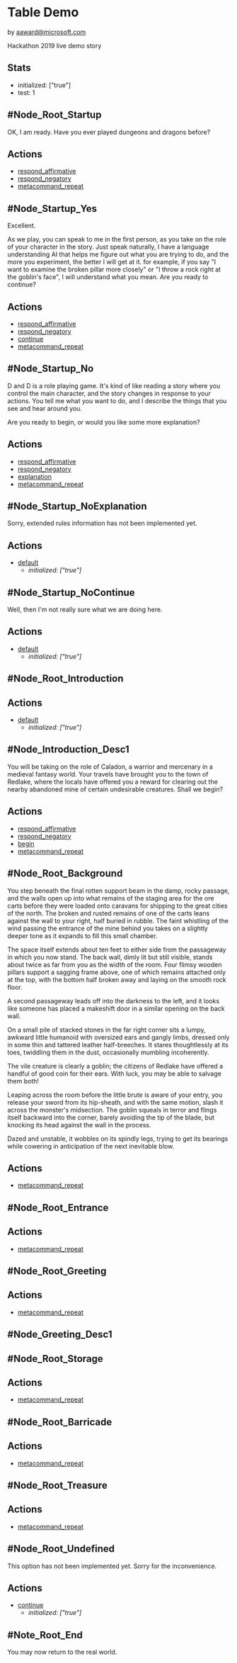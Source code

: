 # Table Demo
by aaward@microsoft.com

Hackathon 2019 live demo story


## Stats
* initialized: ["true"]
* test: 1

## #Node_Root_Startup

  OK, I am ready. Have you ever played dungeons and dragons before?

## Actions
* [respond_affirmative](#Node_Startup_Yes)
* [respond_negatory](#Node_Startup_No)
* [metacommand_repeat](#Node_Root_Startup)

## #Node_Startup_Yes

  Excellent.

  As we play, you can speak to me in the first person, as you take on the role of your character in the story. Just speak naturally, I have a language understanding AI that helps me figure out what you are trying to do, and the more you experiment, the better I will get at it. for example, if you say "I want to examine the broken pillar more closely" or "I throw a rock right at the goblin's face", I will understand what you mean. Are you ready to continue?

## Actions
* [respond_affirmative](#Node_Root_Introduction)
* [respond_negatory](#Node_Startup_NoContinue)
* [continue](#Node_Root_Introduction)
* [metacommand_repeat](#Node_Startup_Yes)
  
## #Node_Startup_No

  D and D is a role playing game. It's kind of like reading a story where you control the main character, and the story changes in response to your actions. You tell me what you want to do, and I describe the things that you see and hear around you.  

  Are you ready to begin, or would you like some more explanation?

## Actions
* [respond_affirmative](#Node_Startup_Yes)
* [respond_negatory](#Node_Startup_NoExplanation)
* [explanation](#Node_Startup_NoExplanation)
* [metacommand_repeat](#Node_Startup_No)

## #Node_Startup_NoExplanation

  Sorry, extended rules information has not been implemented yet.
  
## Actions
* [default](#Node_Startup_Yes)
  * *initialized: ["true"]*
  
## #Node_Startup_NoContinue

  Well, then I'm not really sure what we are doing here.
  
## Actions
* [default](#Note_Root_End)
  * *initialized: ["true"]*

## #Node_Root_Introduction

## Actions
* [default](#Node_Introduction_Desc1)
  * *initialized: ["true"]*

## #Node_Introduction_Desc1

  You will be taking on the role of Caladon, a warrior and mercenary in a medieval fantasy world. Your travels have brought you to the town of Redlake, where the locals have offered you a reward for clearing out the nearby abandoned mine of certain undesirable creatures. Shall we begin?

## Actions
* [respond_affirmative](#Node_Root_Background)
* [respond_negatory](#Node_Startup_NoContinue)
* [begin](#Node_Root_Background)
* [metacommand_repeat](#Node_Introduction_Desc1)

  
  
## #Node_Root_Background

You step beneath the final rotten support beam in the damp, rocky passage, and the walls open up into what remains of the staging area for the ore carts before they were loaded onto caravans for shipping to the great cities of the north. The broken and rusted remains of one of the carts leans against the wall to your right, half buried in rubble. The faint whistling of the wind passing the entrance of the mine behind you takes on a slightly deeper tone as it expands to fill this small chamber.

The space itself extends about ten feet to either side from the passageway in which you now stand. The back wall, dimly lit but still visible, stands about twice as far from you as the width of the room. Four flimsy wooden pillars support a sagging frame above, one of which remains attached only at the top, with the bottom half broken away and laying on the smooth rock floor.

A second passageway leads off into the darkness to the left, and it looks like someone has placed a makeshift door in a similar opening on the back wall.

On a small pile of stacked stones in the far right corner sits a lumpy, awkward little humanoid with oversized ears and gangly limbs, dressed only in some thin and tattered leather half-breeches. It stares thoughtlessly at its toes, twiddling them in the dust, occasionally mumbling incoherently.

The vile creature is clearly a goblin; the citizens of Redlake have offered a handful of good coin for their ears. With luck, you may be able to salvage them both!

Leaping across the room before the little brute is aware of your entry, you release your sword from its hip-sheath, and with the same motion, slash it across the monster's midsection. The goblin squeals in terror and flings itself backward into the corner, barely avoiding the tip of the blade, but knocking its head against the wall in the process.

Dazed and unstable, it wobbles on its spindly legs, trying to get its bearings while cowering in anticipation of the next inevitable blow.


## Actions
* [metacommand_repeat](#Node_Root_Background)



## #Node_Root_Entrance

## Actions
* [metacommand_repeat](#Node_Root_Entrance)



## #Node_Root_Greeting

## Actions
* [metacommand_repeat](#Node_Root_Greeting)

## #Node_Greeting_Desc1


## #Node_Root_Storage

## Actions
* [metacommand_repeat](#Node_Root_Storage)



## #Node_Root_Barricade

## Actions
* [metacommand_repeat](#Node_Root_Barricade)



## #Node_Root_Treasure

## Actions
* [metacommand_repeat](#Node_Root_Treasure)



## #Node_Root_Undefined

  This option has not been implemented yet. Sorry for the inconvenience.

## Actions
* [continue](#Note_Root_End)
  * *initialized: ["true"]*

## #Note_Root_End

  You may now return to the real world.
